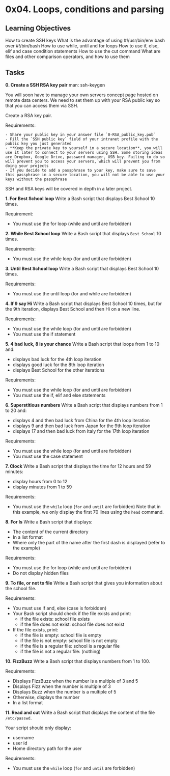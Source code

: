 # 0x04. Loops, conditions and parsing

## Learning Objectives
How to create SSH keys
What is the advantage of using #!/usr/bin/env bash over #!/bin/bash
How to use while, until and for loops
How to use if, else, elif and case condition statements
How to use the cut command
What are files and other comparison operators, and how to use them

## Tasks
**0. Create a SSH RSA key pair**
man: ssh-keygen

You will soon have to manage your own servers concept page hosted on remote data centers. We need to set them up with your RSA public key so that you can access them via SSH.

Create a RSA key pair.

Requirements:

	- Share your public key in your answer file `0-RSA_public_key.pub`
	- Fill the `SSH public key` field of your intranet profile with the public key you just generated
	- **Keep the private key to yourself in a secure location**, you will use it later to connect to your servers using SSH. Some storing ideas are Dropbox, Google Drive, password manager, USB key. Failing to do so will prevent you to access your servers, which will prevent you from doing your projects
	- If you decide to add a passphrase to your key, make sure to save this passphrase in a secure location, you will not be able to use your keys without the passphrase
SSH and RSA keys will be covered in depth in a later project.

**1. For Best School loop**
Write a Bash script that displays Best School 10 times.

Requirement:
- You must use the for loop (while and until are forbidden)

**2. While Best School loop**
Write a Bash script that displays `Best School` 10 times.

Requirements:
- You must use the while loop (for and until are forbidden)

**3. Until Best School loop**
Write a Bash script that displays Best School 10 times.

Requirements:
- You must use the until loop (for and while are forbidden)

**4. If 9 say Hi**
Write a Bash script that displays Best School 10 times, but for the 9th iteration, displays Best School and then Hi on a new line.

Requirements:
- You must use the while loop (for and until are forbidden)
- You must use the if statement

**5. 4 bad luck, 8 is your chance**
Write a Bash script that loops from 1 to 10 and:

- displays bad luck for the 4th loop iteration
- displays good luck for the 8th loop iteration
- displays Best School for the other iterations

Requirements:

- You must use the while loop (for and until are forbidden)
- You must use the if, elif and else statements

**6. Superstitious numbers**
Write a Bash script that displays numbers from 1 to 20 and:

- displays 4 and then bad luck from China for the 4th loop iteration
- displays 9 and then bad luck from Japan for the 9th loop iteration
- displays 17 and then bad luck from Italy for the 17th loop iteration

Requirements:

- You must use the while loop (for and until are forbidden)
- You must use the case statement

**7. Clock**
Write a Bash script that displays the time for 12 hours and 59 minutes:

- display hours from 0 to 12
- display minutes from 1 to 59

Requirements:

- You must use the `while` loop (`for` and `until` are forbidden)
Note that in this example, we only display the first 70 lines using the `head` command.

**8. For Is**
Write a Bash script that displays:

- The content of the current directory
- In a list format
- Where only the part of the name after the first dash is displayed (refer to the example)

Requirements:

- You must use the for loop (while and until are forbidden)
- Do not display hidden files

**9. To file, or not to file**
Write a Bash script that gives you information about the school file.

Requirements:

- You must use if and, else (case is forbidden)
- Your Bash script should check if the file exists and print:
	- if the file exists: school file exists
	- if the file does not exist: school file does not exist
- If the file exists, print:
	- if the file is empty: school file is empty
	- if the file is not empty: school file is not empty
	- if the file is a regular file: school is a regular file
	- if the file is not a regular file: (nothing)

**10. FizzBuzz**
Write a Bash script that displays numbers from 1 to 100.

Requirements:

- Displays FizzBuzz when the number is a multiple of 3 and 5
- Displays Fizz when the number is multiple of 3
- Displays Buzz when the number is a multiple of 5
- Otherwise, displays the number
- In a list format

**11. Read and cut**
Write a Bash script that displays the content of the file `/etc/passwd`.

Your script should only display:

- username
- user id
- Home directory path for the user

Requirements:

- You must use the `while` loop (`for` and `until` are forbidden)
